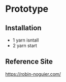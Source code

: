 # Prototype 

## Installation
- 1 yarn isntall
- 2 yarn start 


## Reference Site
https://robin-noguier.com/